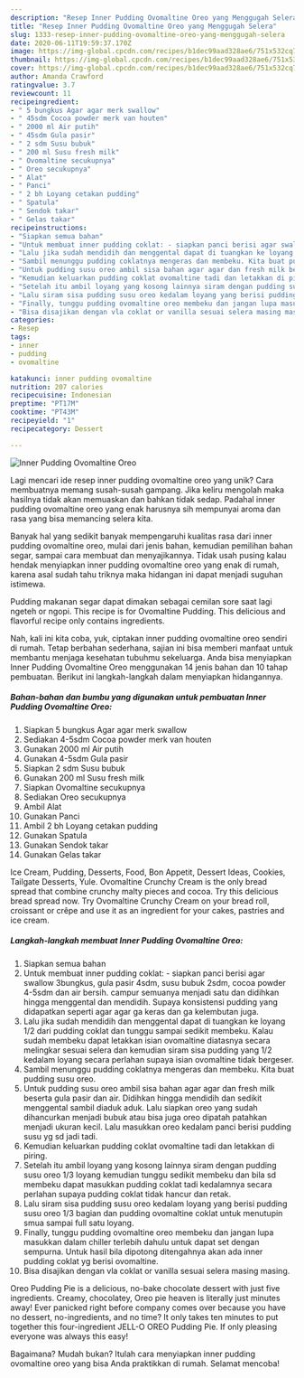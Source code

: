 ```yaml
---
description: "Resep Inner Pudding Ovomaltine Oreo yang Menggugah Selera"
title: "Resep Inner Pudding Ovomaltine Oreo yang Menggugah Selera"
slug: 1333-resep-inner-pudding-ovomaltine-oreo-yang-menggugah-selera
date: 2020-06-11T19:59:37.170Z
image: https://img-global.cpcdn.com/recipes/b1dec99aad328ae6/751x532cq70/inner-pudding-ovomaltine-oreo-foto-resep-utama.jpg
thumbnail: https://img-global.cpcdn.com/recipes/b1dec99aad328ae6/751x532cq70/inner-pudding-ovomaltine-oreo-foto-resep-utama.jpg
cover: https://img-global.cpcdn.com/recipes/b1dec99aad328ae6/751x532cq70/inner-pudding-ovomaltine-oreo-foto-resep-utama.jpg
author: Amanda Crawford
ratingvalue: 3.7
reviewcount: 11
recipeingredient:
- " 5 bungkus Agar agar merk swallow"
- " 45sdm Cocoa powder merk van houten"
- " 2000 ml Air putih"
- " 45sdm Gula pasir"
- " 2 sdm Susu bubuk"
- " 200 ml Susu fresh milk"
- " Ovomaltine secukupnya"
- " Oreo secukupnya"
- " Alat"
- " Panci"
- " 2 bh Loyang cetakan pudding"
- " Spatula"
- " Sendok takar"
- " Gelas takar"
recipeinstructions:
- "Siapkan semua bahan"
- "Untuk membuat inner pudding coklat: - siapkan panci berisi agar swallow 3bungkus, gula pasir 4sdm, susu bubuk 2sdm, cocoa powder 4-5sdm dan air bersih. campur semuanya menjadi satu dan didihkan hingga menggental dan mendidih. Supaya konsistensi pudding yang didapatkan seperti agar agar ga keras dan ga kelembutan juga."
- "Lalu jika sudah mendidih dan menggental dapat di tuangkan ke loyang 1/2 dari pudding coklat dan tunggu sampai sedikit membeku. Kalau sudah membeku dapat letakkan isian ovomaltine diatasnya secara melingkar sesuai selera dan kemudian siram sisa pudding yang 1/2 kedalam loyang secara perlahan supaya isian ovomaltine tidak bergeser."
- "Sambil menunggu pudding coklatnya mengeras dan membeku. Kita buat pudding susu oreo."
- "Untuk pudding susu oreo ambil sisa bahan agar agar dan fresh milk beserta gula pasir dan air. Didihkan hingga mendidih dan sedikit menggental sambil diaduk aduk. Lalu siapkan oreo yang sudah dihancurkan menjadi bubuk atau bisa juga oreo dipatah patahkan menjadi ukuran kecil. Lalu masukkan oreo kedalam panci berisi pudding susu yg sd jadi tadi."
- "Kemudian keluarkan pudding coklat ovomaltine tadi dan letakkan di piring."
- "Setelah itu ambil loyang yang kosong lainnya siram dengan pudding susu oreo 1/3 loyang kemudian tunggu sedikit membeku dan bila sd membeku dapat masukkan pudding coklat tadi kedalamnya secara perlahan supaya pudding coklat tidak hancur dan retak."
- "Lalu siram sisa pudding susu oreo kedalam loyang yang berisi pudding susu oreo 1/3 bagian dan pudding ovomaltine coklat untuk menutupin smua sampai full satu loyang."
- "Finally, tunggu pudding ovomaltine oreo membeku dan jangan lupa masukkan dalam chiller terlebih dahulu untuk dapat set dengan sempurna. Untuk hasil bila dipotong ditengahnya akan ada inner pudding coklat yg berisi ovomaltine."
- "Bisa disajikan dengan vla coklat or vanilla sesuai selera masing masing."
categories:
- Resep
tags:
- inner
- pudding
- ovomaltine

katakunci: inner pudding ovomaltine 
nutrition: 207 calories
recipecuisine: Indonesian
preptime: "PT17M"
cooktime: "PT43M"
recipeyield: "1"
recipecategory: Dessert

---
```



![Inner Pudding Ovomaltine Oreo](https://img-global.cpcdn.com/recipes/b1dec99aad328ae6/751x532cq70/inner-pudding-ovomaltine-oreo-foto-resep-utama.jpg)

Lagi mencari ide resep inner pudding ovomaltine oreo yang unik? Cara membuatnya memang susah-susah gampang. Jika keliru mengolah maka hasilnya tidak akan memuaskan dan bahkan tidak sedap. Padahal inner pudding ovomaltine oreo yang enak harusnya sih mempunyai aroma dan rasa yang bisa memancing selera kita.

Banyak hal yang sedikit banyak mempengaruhi kualitas rasa dari inner pudding ovomaltine oreo, mulai dari jenis bahan, kemudian pemilihan bahan segar, sampai cara membuat dan menyajikannya. Tidak usah pusing kalau hendak menyiapkan inner pudding ovomaltine oreo yang enak di rumah, karena asal sudah tahu triknya maka hidangan ini dapat menjadi suguhan istimewa.

Pudding makanan segar dapat dimakan sebagai cemilan sore saat lagi ngeteh or ngopi. This recipe is for Ovomaltine Pudding. This delicious and flavorful recipe only contains ingredients.


Nah, kali ini kita coba, yuk, ciptakan inner pudding ovomaltine oreo sendiri di rumah. Tetap berbahan sederhana, sajian ini bisa memberi manfaat untuk membantu menjaga kesehatan tubuhmu sekeluarga. Anda bisa menyiapkan Inner Pudding Ovomaltine Oreo menggunakan 14 jenis bahan dan 10 tahap pembuatan. Berikut ini langkah-langkah dalam menyiapkan hidangannya.

<!--inarticleads1-->

##### Bahan-bahan dan bumbu yang digunakan untuk pembuatan Inner Pudding Ovomaltine Oreo:

1. Siapkan  5 bungkus Agar agar merk swallow
1. Sediakan  4-5sdm Cocoa powder merk van houten
1. Gunakan  2000 ml Air putih
1. Gunakan  4-5sdm Gula pasir
1. Siapkan  2 sdm Susu bubuk
1. Gunakan  200 ml Susu fresh milk
1. Siapkan  Ovomaltine secukupnya
1. Sediakan  Oreo secukupnya
1. Ambil  Alat
1. Gunakan  Panci
1. Ambil  2 bh Loyang cetakan pudding
1. Gunakan  Spatula
1. Gunakan  Sendok takar
1. Gunakan  Gelas takar


Ice Cream, Pudding, Desserts, Food, Bon Appetit, Dessert Ideas, Cookies, Tailgate Desserts, Yule. Ovomaltine Crunchy Cream is the only bread spread that combine crunchy malty pieces and cocoa. Try this delicious bread spread now. Try Ovomaltine Crunchy Cream on your bread roll, croissant or crêpe and use it as an ingredient for your cakes, pastries and ice cream. 

<!--inarticleads2-->

##### Langkah-langkah membuat Inner Pudding Ovomaltine Oreo:

1. Siapkan semua bahan
1. Untuk membuat inner pudding coklat: - siapkan panci berisi agar swallow 3bungkus, gula pasir 4sdm, susu bubuk 2sdm, cocoa powder 4-5sdm dan air bersih. campur semuanya menjadi satu dan didihkan hingga menggental dan mendidih. Supaya konsistensi pudding yang didapatkan seperti agar agar ga keras dan ga kelembutan juga.
1. Lalu jika sudah mendidih dan menggental dapat di tuangkan ke loyang 1/2 dari pudding coklat dan tunggu sampai sedikit membeku. Kalau sudah membeku dapat letakkan isian ovomaltine diatasnya secara melingkar sesuai selera dan kemudian siram sisa pudding yang 1/2 kedalam loyang secara perlahan supaya isian ovomaltine tidak bergeser.
1. Sambil menunggu pudding coklatnya mengeras dan membeku. Kita buat pudding susu oreo.
1. Untuk pudding susu oreo ambil sisa bahan agar agar dan fresh milk beserta gula pasir dan air. Didihkan hingga mendidih dan sedikit menggental sambil diaduk aduk. Lalu siapkan oreo yang sudah dihancurkan menjadi bubuk atau bisa juga oreo dipatah patahkan menjadi ukuran kecil. Lalu masukkan oreo kedalam panci berisi pudding susu yg sd jadi tadi.
1. Kemudian keluarkan pudding coklat ovomaltine tadi dan letakkan di piring.
1. Setelah itu ambil loyang yang kosong lainnya siram dengan pudding susu oreo 1/3 loyang kemudian tunggu sedikit membeku dan bila sd membeku dapat masukkan pudding coklat tadi kedalamnya secara perlahan supaya pudding coklat tidak hancur dan retak.
1. Lalu siram sisa pudding susu oreo kedalam loyang yang berisi pudding susu oreo 1/3 bagian dan pudding ovomaltine coklat untuk menutupin smua sampai full satu loyang.
1. Finally, tunggu pudding ovomaltine oreo membeku dan jangan lupa masukkan dalam chiller terlebih dahulu untuk dapat set dengan sempurna. Untuk hasil bila dipotong ditengahnya akan ada inner pudding coklat yg berisi ovomaltine.
1. Bisa disajikan dengan vla coklat or vanilla sesuai selera masing masing.


Oreo Pudding Pie is a delicious, no-bake chocolate dessert with just five ingredients. Creamy, chocolatey, Oreo pie heaven is literally just minutes away! Ever panicked right before company comes over because you have no dessert, no-ingredients, and no time? It only takes ten minutes to put together this four-ingredient JELL-O OREO Pudding Pie. If only pleasing everyone was always this easy! 

Bagaimana? Mudah bukan? Itulah cara menyiapkan inner pudding ovomaltine oreo yang bisa Anda praktikkan di rumah. Selamat mencoba!

